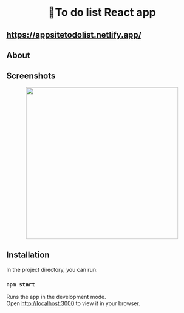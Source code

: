 <h1 align="center">📝To do list React app</h1>

## https://appsitetodolist.netlify.app/
## About
## Screenshots
<p align="center">
<img src="" width="400px" />
</p>



## Installation

In the project directory, you can run:

### `npm start`

Runs the app in the development mode.\
Open [http://localhost:3000](http://localhost:3000) to view it in your browser.

